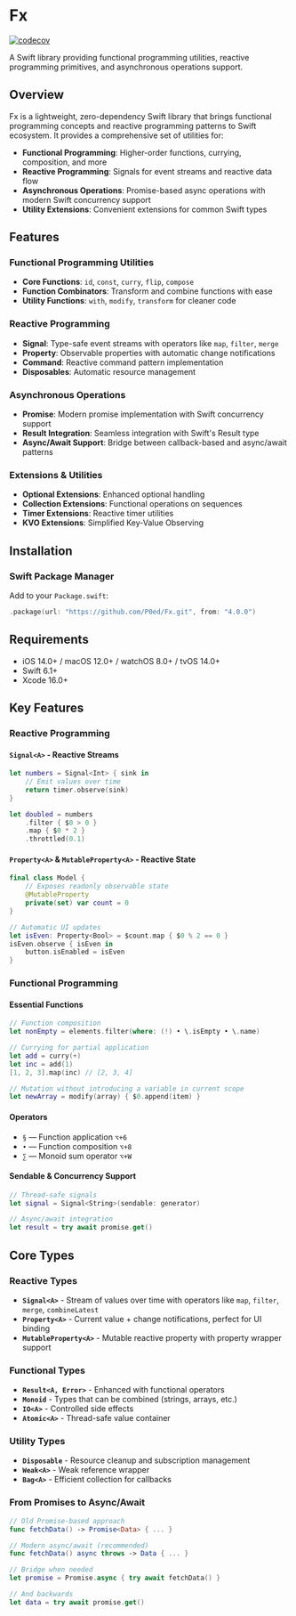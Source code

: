 # Fx
[![codecov](https://codecov.io/gh/P0ed/Fx/branch/master/graph/badge.svg?token=6exeUP7sRY)](https://codecov.io/gh/P0ed/Fx)

A Swift library providing functional programming utilities, reactive programming primitives, and asynchronous operations support.

## Overview

Fx is a lightweight, zero-dependency Swift library that brings functional programming concepts and reactive programming patterns to Swift ecosystem. It provides a comprehensive set of utilities for:

- **Functional Programming**: Higher-order functions, currying, composition, and more
- **Reactive Programming**: Signals for event streams and reactive data flow
- **Asynchronous Operations**: Promise-based async operations with modern Swift concurrency support
- **Utility Extensions**: Convenient extensions for common Swift types

## Features

### Functional Programming Utilities
- **Core Functions**: `id`, `const`, `curry`, `flip`, `compose`
- **Function Combinators**: Transform and combine functions with ease
- **Utility Functions**: `with`, `modify`, `transform` for cleaner code

### Reactive Programming
- **Signal**: Type-safe event streams with operators like `map`, `filter`, `merge`
- **Property**: Observable properties with automatic change notifications
- **Command**: Reactive command pattern implementation
- **Disposables**: Automatic resource management

### Asynchronous Operations
- **Promise**: Modern promise implementation with Swift concurrency support
- **Result Integration**: Seamless integration with Swift's Result type
- **Async/Await Support**: Bridge between callback-based and async/await patterns

### Extensions & Utilities
- **Optional Extensions**: Enhanced optional handling
- **Collection Extensions**: Functional operations on sequences
- **Timer Extensions**: Reactive timer utilities
- **KVO Extensions**: Simplified Key-Value Observing

## Installation

### Swift Package Manager

Add to your `Package.swift`:

```swift
.package(url: "https://github.com/P0ed/Fx.git", from: "4.0.0")
```

## Requirements

- iOS 14.0+ / macOS 12.0+ / watchOS 8.0+ / tvOS 14.0+
- Swift 6.1+
- Xcode 16.0+

## Key Features

### Reactive Programming

#### `Signal<A>` - Reactive Streams
```swift
let numbers = Signal<Int> { sink in
    // Emit values over time
    return timer.observe(sink)
}

let doubled = numbers
    .filter { $0 > 0 }
    .map { $0 * 2 }
    .throttled(0.1)
```

#### `Property<A>` & `MutableProperty<A>` - Reactive State
```swift
final class Model {
    // Exposes readonly observable state
    @MutableProperty
    private(set) var count = 0
}

// Automatic UI updates
let isEven: Property<Bool> = $count.map { $0 % 2 == 0 }
isEven.observe { isEven in
    button.isEnabled = isEven
}
```

### Functional Programming

#### Essential Functions
```swift
// Function composition
let nonEmpty = elements.filter(where: (!) • \.isEmpty • \.name)

// Currying for partial application
let add = curry(+)
let inc = add(1)
[1, 2, 3].map(inc) // [2, 3, 4]

// Mutation without introducing a variable in current scope
let newArray = modify(array) { $0.append(item) }
```

#### Operators
- `§` — Function application `⌥+6`
- `•` — Function composition `⌥+8`  
- `∑` — Monoid sum operator `⌥+W`

#### Sendable & Concurrency Support
```swift
// Thread-safe signals
let signal = Signal<String>(sendable: generator)

// Async/await integration  
let result = try await promise.get()
```

## Core Types

### Reactive Types
- **`Signal<A>`** - Stream of values over time with operators like `map`, `filter`, `merge`, `combineLatest`
- **`Property<A>`** - Current value + change notifications, perfect for UI binding
- **`MutableProperty<A>`** - Mutable reactive property with property wrapper support

### Functional Types
- **`Result<A, Error>`** - Enhanced with functional operators
- **`Monoid`** - Types that can be combined (strings, arrays, etc.)
- **`IO<A>`** - Controlled side effects
- **`Atomic<A>`** - Thread-safe value container

### Utility Types
- **`Disposable`** - Resource cleanup and subscription management
- **`Weak<A>`** - Weak reference wrapper
- **`Bag<A>`** - Efficient collection for callbacks

### From Promises to Async/Await
```swift
// Old Promise-based approach
func fetchData() -> Promise<Data> { ... }

// Modern async/await (recommended)
func fetchData() async throws -> Data { ... }

// Bridge when needed
let promise = Promise.async { try await fetchData() }

// And backwards
let data = try await promise.get()
```
